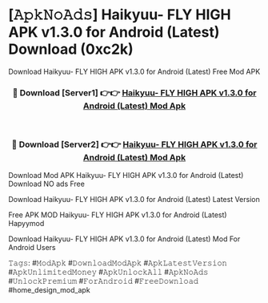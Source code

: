# [𝙰𝚙𝚔𝙽𝚘𝙰𝚍𝚜] Haikyuu- FLY HIGH APK v1.3.0 for Android (Latest) Download (0xc2k)
Download Haikyuu- FLY HIGH APK v1.3.0 for Android (Latest) Free Mod APK

<div align="center">
<h3>🔴 Download [Server1] 👉👉 <a href="https://apkcomod.com?title=Haikyuu-_FLY_HIGH_APK_v1.3.0_for_Android_(Latest)">Haikyuu- FLY HIGH APK v1.3.0 for Android (Latest) Mod Apk</a></h3><br>

<h3>🔴 Download [Server2] 👉👉 <a href="https://apkcomod.com?title=Haikyuu-_FLY_HIGH_APK_v1.3.0_for_Android_(Latest)">Haikyuu- FLY HIGH APK v1.3.0 for Android (Latest) Mod Apk</a></h3>
</div>


 Download Mod APK Haikyuu- FLY HIGH APK v1.3.0 for Android (Latest) Download NO ads Free

Download Haikyuu- FLY HIGH APK v1.3.0 for Android (Latest) Latest Version

Free APK MOD Haikyuu- FLY HIGH APK v1.3.0 for Android (Latest) Hapyymod

Download Haikyuu- FLY HIGH APK v1.3.0 for Android (Latest) Mod For Android Users

𝚃𝚊𝚐𝚜: #𝙼𝚘𝚍𝙰𝚙𝚔 #𝙳𝚘𝚠𝚗𝚕𝚘𝚊𝚍𝙼𝚘𝚍𝙰𝚙𝚔 #𝙰𝚙𝚔𝙻𝚊𝚝𝚎𝚜𝚝𝚅𝚎𝚛𝚜𝚒𝚘𝚗 #𝙰𝚙𝚔𝚄𝚗𝚕𝚒𝚖𝚒𝚝𝚎𝚍𝙼𝚘𝚗𝚎𝚢 #𝙰𝚙𝚔𝚄𝚗𝚕𝚘𝚌𝚔𝙰𝚕𝚕 #𝙰𝚙𝚔𝙽𝚘𝙰𝚍𝚜 #𝚄𝚗𝚕𝚘𝚌𝚔𝙿𝚛𝚎𝚖𝚒𝚞𝚖 #𝙵𝚘𝚛𝙰𝚗𝚍𝚛𝚘𝚒𝚍 #𝙵𝚛𝚎𝚎𝙳𝚘𝚠𝚗𝚕𝚘𝚊𝚍 #home_design_mod_apk